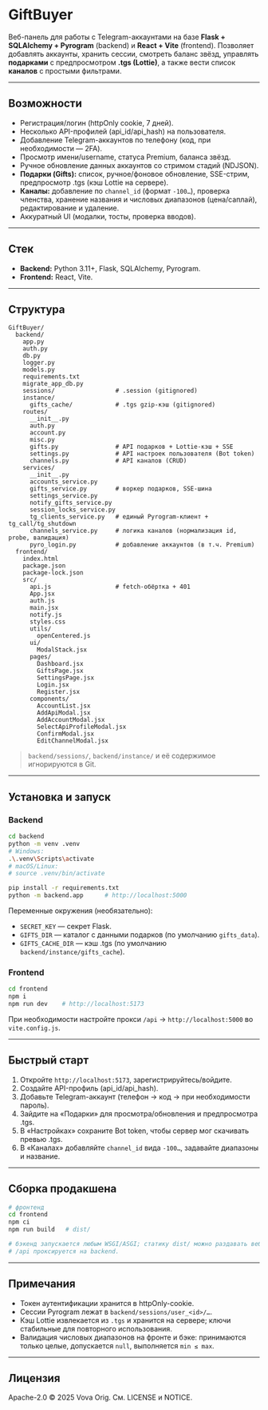 # GiftBuyer

Веб-панель для работы с Telegram-аккаунтами на базе **Flask + SQLAlchemy + Pyrogram** (backend) и **React + Vite** (frontend). Позволяет добавлять аккаунты, хранить сессии, смотреть баланс звёзд, управлять **подарками** c предпросмотром **.tgs (Lottie)**, а также вести список **каналов** с простыми фильтрами.

---

## Возможности

* Регистрация/логин (httpOnly cookie, 7 дней).
* Несколько API-профилей (api\_id/api\_hash) на пользователя.
* Добавление Telegram-аккаунтов по телефону (код, при необходимости — 2FA).
* Просмотр имени/username, статуса Premium, баланса звёзд.
* Ручное обновление данных аккаунтов со стримом стадий (NDJSON).
* **Подарки (Gifts):** список, ручное/фоновое обновление, SSE-стрим, предпросмотр .tgs (кэш Lottie на сервере).
* **Каналы:** добавление по `channel_id` (формат `-100…`), проверка членства, хранение названия и числовых диапазонов (цена/саплай), редактирование и удаление.
* Аккуратный UI (модалки, тосты, проверка вводов).

---

## Стек

* **Backend:** Python 3.11+, Flask, SQLAlchemy, Pyrogram.
* **Frontend:** React, Vite.

---

## Структура

```
GiftBuyer/
  backend/
    app.py
    auth.py
    db.py
    logger.py
    models.py
    requirements.txt
    migrate_app_db.py
    sessions/                 # .session (gitignored)
    instance/
      gifts_cache/            # .tgs gzip-кэш (gitignored)
    routes/
      __init__.py
      auth.py
      account.py
      misc.py
      gifts.py                # API подарков + Lottie-кэш + SSE
      settings.py             # API настроек пользователя (Bot token)
      channels.py             # API каналов (CRUD)
    services/
      __init__.py
      accounts_service.py
      gifts_service.py        # воркер подарков, SSE-шина
      settings_service.py
      notify_gifts_service.py
      session_locks_service.py
      tg_clients_service.py   # единый Pyrogram-клиент + tg_call/tg_shutdown
      channels_service.py     # логика каналов (нормализация id, probe, валидация)
      pyro_login.py           # добавление аккаунтов (в т.ч. Premium)
  frontend/
    index.html
    package.json
    package-lock.json
    src/
      api.js                  # fetch-обёртка + 401
      App.jsx
      auth.js
      main.jsx
      notify.js
      styles.css
      utils/
        openCentered.js
      ui/
        ModalStack.jsx
      pages/
        Dashboard.jsx
        GiftsPage.jsx
        SettingsPage.jsx
        Login.jsx
        Register.jsx
      components/
        AccountList.jsx
        AddApiModal.jsx
        AddAccountModal.jsx
        SelectApiProfileModal.jsx
        ConfirmModal.jsx
        EditChannelModal.jsx
```

> `backend/sessions/`, `backend/instance/` и её содержимое игнорируются в Git.

---

## Установка и запуск

### Backend

```bash
cd backend
python -m venv .venv
# Windows:
.\.venv\Scripts\activate
# macOS/Linux:
# source .venv/bin/activate

pip install -r requirements.txt
python -m backend.app      # http://localhost:5000
```

Переменные окружения (необязательно):

* `SECRET_KEY` — секрет Flask.
* `GIFTS_DIR` — каталог с данными подарков (по умолчанию `gifts_data`).
* `GIFTS_CACHE_DIR` — кэш .tgs (по умолчанию `backend/instance/gifts_cache`).

### Frontend

```bash
cd frontend
npm i
npm run dev    # http://localhost:5173
```

При необходимости настройте прокси `/api` → `http://localhost:5000` во `vite.config.js`.

---

## Быстрый старт

1. Откройте `http://localhost:5173`, зарегистрируйтесь/войдите.
2. Создайте API-профиль (api\_id/api\_hash).
3. Добавьте Telegram-аккаунт (телефон → код → при необходимости пароль).
4. Зайдите на «Подарки» для просмотра/обновления и предпросмотра .tgs.
5. В «Настройках» сохраните Bot token, чтобы сервер мог скачивать превью .tgs.
6. В «Каналах» добавляйте `channel_id` вида `-100…`, задавайте диапазоны и название.

---

## Сборка продакшена

```bash
# фронтенд
cd frontend
npm ci
npm run build   # dist/

# бэкенд запускается любым WSGI/ASGI; статику dist/ можно раздавать веб-сервером,
# /api проксируется на backend.
```

---

## Примечания

* Токен аутентификации хранится в httpOnly-cookie.
* Сессии Pyrogram лежат в `backend/sessions/user_<id>/…`.
* Кэш Lottie извлекается из `.tgs` и хранится на сервере; ключи стабильные для повторного использования.
* Валидация числовых диапазонов на фронте и бэке: принимаются только целые, допускается `null`, выполняется `min ≤ max`.

---

## Лицензия

Apache-2.0 © 2025 Vova Orig. См. LICENSE и NOTICE.
